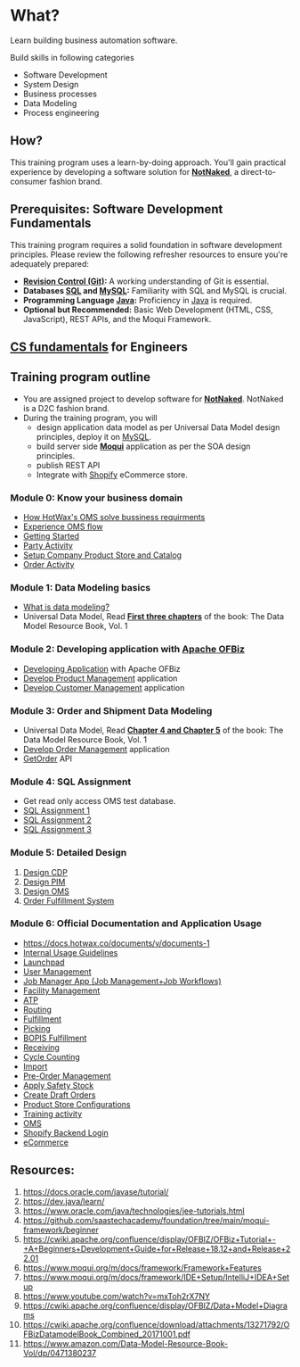 # What?
Learn building business automation software.

Build skills in following categories
*  Software Development
*  System Design
*  Business processes
*  Data Modeling
*  Process engineering

## How?
This training program uses a learn-by-doing approach. You'll gain practical experience by developing a software solution for **[NotNaked](ubpl/NotNaked/Introduction.md)**, a direct-to-consumer fashion brand.

## Prerequisites: Software Development Fundamentals
This training program requires a solid foundation in software development principles. Please review the following refresher resources to ensure you're adequately prepared:

* **[Revision Control (Git)](https://www.scaler.com/topics/git/):**  A working understanding of Git is essential.
* **Databases [SQL](https://www.scaler.com/topics/sql/) and [MySQL](https://www.scaler.com/topics/course/sql-using-mysql-course/):**  Familiarity with SQL and MySQL is crucial.
* **Programming Language [Java](https://www.scaler.com/topics/java/):**  Proficiency in [Java](https://docs.oracle.com/javase/tutorial/) is required.
* **Optional but Recommended:** Basic Web Development (HTML, CSS, JavaScript), REST APIs, and the Moqui Framework.

## [CS fundamentals](cs-fundamentals) for Engineers

## Training program outline
* You are assigned project to develop software for **[NotNaked](ubpl/NotNaked/Introduction.md)**. NotNaked is a D2C fashion brand.
* During the training program, you will
    * design application data model as per Universal Data Model design principles, deploy it on [MySQL](https://www.mysql.com/).
    * build server side **[Moqui](https://www.moqui.org)** application as per the SOA design principles.
    * publish REST API
    * Integrate with [Shopify](https://shopify.dev/docs/api/) eCommerce store.

### Module 0: Know your business domain
* [How HotWax's OMS solve bussiness requirments](https://www.hotwax.co/product/omnichannel-order-management-system/)
* [Experience OMS flow](ubpl/NotNaked/ExperienceOmsFlow.md)
* [Getting Started](https://ofbiz.apache.org/developers.html)
* [Party Activity](udm/beginner/activity.md#party-data-model)
* [Setup Company Product Store and Catalog](udm/beginner/activity.md#setup-up-company-product-store-and-catalog)
* [Order Activity](udm/beginner/activity.md#order)

### Module 1: Data Modeling basics
*  [What is data modeling?](https://www.ibm.com/topics/data-modeling)
*  Universal Data Model, Read **[First three chapters](udm/readme.md)** of the book: The Data Model Resource Book, Vol. 1

### Module 2: Developing application with [Apache OFBiz](https://ofbiz.apache.org)
* [Developing Application](https://cwiki.apache.org/confluence/display/OFBIZ/OFBiz+Tutorial+-+A+Beginners+Development+Guide+for+Release+18.12+and+Release+22.01) with Apache OFBiz
* [Develop Product Management](ofbiz-framework/intermediate/developing_find_product.md) application
* [Develop Customer Management](ofbiz-framework/intermediate/developing_find_customer.md) application

### Module 3: Order and Shipment Data Modeling
* Universal Data Model, Read **[Chapter 4 and Chapter 5](udm/readme.md#chapter-4-ordering-products)** of the book: The Data Model Resource Book, Vol. 1
* [Develop Order Management](ofbiz-framework/intermediate/developing_find_order.md) application
* [GetOrder](ofbiz-framework/intermediate/activity-get-order-json.md) API 

### Module 4: SQL Assignment
* Get read only access OMS test database.
* [SQL Assignment 1](udm/intermediate/sql-assignment/sql-assignment-1.md)
* [SQL Assignment 2](udm/intermediate/sql-assignment/sql-assignment-2.md)
* [SQL Assignment 3](udm/intermediate/sql-assignment/sql-assignment-3.md)

### Module 5: Detailed Design
1. [Design CDP](udm/beginner/activity-design-cdp.md)
2. [Design PIM](udm/beginner/activity-design-pim.md)
3. [Design OMS](udm/intermediate/data-model-assignment/activity-design-order.md)
4. [Order Fulfillment System](udm/intermediate/data-model-assignment/activity-design-fulfillment.md)


### Module 6: Official Documentation and Application Usage
* https://docs.hotwax.co/documents/v/documents-1
* [Internal Usage Guidelines](https://docs.hotwax.co/everything#shopify)
* [Launchpad](https://launchpad.hotwax.io/home)
* [User Management](https://launchpad.hotwax.io/login?redirectUrl=https://users-dev.hotwax.io/login)
* [Job Manager App (Job Management+Job Workflows)](https://docs.hotwax.co/documents/v/retail-operations/workflow/job-manager)
* [Facility Management](https://facilities.hotwax.io/tabs/find-facilities)
* [ATP](https://launchpad.hotwax.io/login?isLoggedOut=true&redirectUrl=https://atp.hotwax.io/login)
* [Routing](https://launchpad.hotwax.io/login?isLoggedOut=true&redirectUrl=https://order-routing.hotwax.io/login)
* [Fulfillment](https://launchpad.hotwax.io/login?redirectUrl=https://fulfillment-dev.hotwax.io/login)
* [Picking](https://picking-dev.hotwax.io/)
* [BOPIS Fulfillment](https://bopis-dev.hotwax.io/)
* [Receiving](https://launchpad.hotwax.io/login?redirectUrl=https://receiving-dev.hotwax.io/login)
* [Cycle Counting](https://inventorycount-dev.hotwax.io/login)
* [Import](https://import.hotwax.io/purchase-order)
* [Pre-Order Management](https://launchpad.hotwax.io/login?redirectUrl=https://preorder-dev.hotwax.io/login)
* [Apply Safety Stock](https://docs.hotwax.co/documents/v/retail-operations/inventory/safety-stock)
* [Create Draft Orders](https://docs.google.com/document/d/1ucpl4w0bt_EPL8jS1KCENKwS2FuPvMlGbMBrZmCNg40/edit?usp=sharing)
* [Product Store Configurations](https://docs.hotwax.co/documents/v/system-admins/product-store/product-store)
* [Training activity](https://docs.google.com/document/d/1ceDBoj3MeHvJFoCOK3WvZFBxNCc7T_xS1iZaMZxqaF8/edit?tab=t.0#heading=h.y8japeeqpuci)
* [OMS](https://dev-oms.hotwax.io/commerce/control/main)
* [Shopify Backend Login](https://admin.shopify.com/store/hc-sandbox/orders)
* [eCommerce](https://hc-sandbox.myshopify.com/)

## Resources:

1. https://docs.oracle.com/javase/tutorial/
2. https://dev.java/learn/
3. https://www.oracle.com/java/technologies/jee-tutorials.html
4. https://github.com/saastechacademy/foundation/tree/main/moqui-framework/beginner
5. https://cwiki.apache.org/confluence/display/OFBIZ/OFBiz+Tutorial+-+A+Beginners+Development+Guide+for+Release+18.12+and+Release+22.01
6. https://www.moqui.org/m/docs/framework/Framework+Features
7. https://www.moqui.org/m/docs/framework/IDE+Setup/IntelliJ+IDEA+Setup
8. https://www.youtube.com/watch?v=mxToh2rX7NY
9. https://cwiki.apache.org/confluence/display/OFBIZ/Data+Model+Diagrams
10. https://cwiki.apache.org/confluence/download/attachments/13271792/OFBizDatamodelBook_Combined_20171001.pdf
11. https://www.amazon.com/Data-Model-Resource-Book-Vol/dp/0471380237
